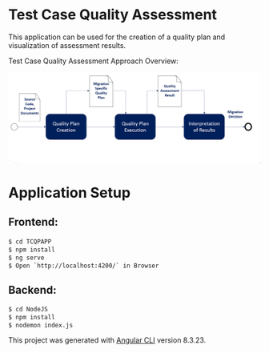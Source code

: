 # Test Case Quality Assessment

This application can be used for the creation of a quality plan and visualization of assessment results.

Test Case Quality Assessment Approach Overview:

![](TCQPAPP/src/assets/images/processOverviewNew.PNG)

# Application Setup

## Frontend:

	$ cd TCQPAPP
	$ npm install
    $ ng serve
    $ Open `http://localhost:4200/` in Browser
    
## Backend:

	$ cd NodeJS
	$ npm install
    $ nodemon index.js
















This project was generated with [Angular CLI](https://github.com/angular/angular-cli) version 8.3.23.
